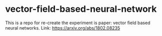 # vector-field-based-neural-network
This is a repo for re-create the experiment is paper: vector field based neural networks. Link: https://arxiv.org/abs/1802.08235
